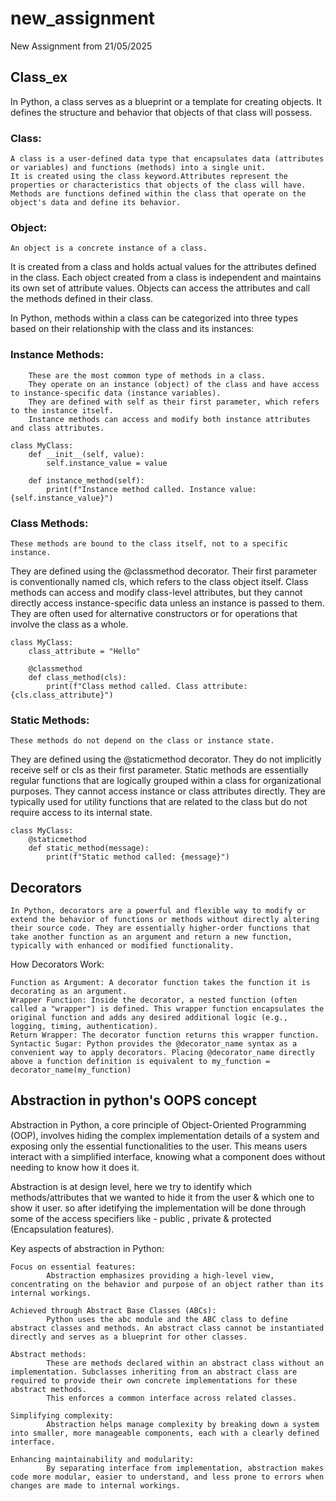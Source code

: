 # new_assignment
New Assignment from 21/05/2025

## Class_ex 

In Python, a class serves as a blueprint or a template for creating objects. It defines the structure and behavior that objects of that class will possess.

### Class:

    A class is a user-defined data type that encapsulates data (attributes or variables) and functions (methods) into a single unit.
    It is created using the class keyword.Attributes represent the properties or characteristics that objects of the class will have.
    Methods are functions defined within the class that operate on the object's data and define its behavior.


### Object:

    An object is a concrete instance of a class.


It is created from a class and holds actual values for the attributes defined in the class.
Each object created from a class is independent and maintains its own set of attribute values. 
Objects can access the attributes and call the methods defined in their class.


In Python, methods within a class can be categorized into three types based on their relationship with the class and its instances: 

### Instance Methods:

        These are the most common type of methods in a class.
        They operate on an instance (object) of the class and have access to instance-specific data (instance variables).
        They are defined with self as their first parameter, which refers to the instance itself.
        Instance methods can access and modify both instance attributes and class attributes. 

    class MyClass:
        def __init__(self, value):
            self.instance_value = value

        def instance_method(self):
            print(f"Instance method called. Instance value: {self.instance_value}")


### Class Methods:

    These methods are bound to the class itself, not to a specific instance.

They are defined using the @classmethod decorator.
Their first parameter is conventionally named cls, which refers to the class object itself.
Class methods can access and modify class-level attributes, but they cannot directly access instance-specific data unless an instance is passed to them.
They are often used for alternative constructors or for operations that involve the class as a whole.

    class MyClass:
        class_attribute = "Hello"

        @classmethod
        def class_method(cls):
            print(f"Class method called. Class attribute: {cls.class_attribute}")

### Static Methods:

    These methods do not depend on the class or instance state. 

They are defined using the @staticmethod decorator.
They do not implicitly receive self or cls as their first parameter.
Static methods are essentially regular functions that are logically grouped within a class for organizational purposes. They cannot access instance or class attributes directly.
They are typically used for utility functions that are related to the class but do not require access to its internal state.

    class MyClass:
        @staticmethod
        def static_method(message):
            print(f"Static method called: {message}") 



## Decorators 

    In Python, decorators are a powerful and flexible way to modify or extend the behavior of functions or methods without directly altering their source code. They are essentially higher-order functions that take another function as an argument and return a new function, typically with enhanced or modified functionality. 
How Decorators Work:

    Function as Argument: A decorator function takes the function it is decorating as an argument.
    Wrapper Function: Inside the decorator, a nested function (often called a "wrapper") is defined. This wrapper function encapsulates the original function and adds any desired additional logic (e.g., logging, timing, authentication).
    Return Wrapper: The decorator function returns this wrapper function.
    Syntactic Sugar: Python provides the @decorator_name syntax as a convenient way to apply decorators. Placing @decorator_name directly above a function definition is equivalent to my_function = decorator_name(my_function)

## Abstraction in python's OOPS concept

Abstraction in Python, a core principle of Object-Oriented Programming (OOP), 
involves hiding the complex implementation details of a system and exposing only the essential functionalities to the user. 
This means users interact with a simplified interface, knowing what a component does without needing to know how it does it.

Abstraction is at design level, here we try to identify which methods/attributes that we wanted to hide it
from the user & which one to show it user. so after idetifying the implementation will be done through some of 
the access specifiers like - public , private & protected (Encapsulation features).
    
Key aspects of abstraction in Python:

    Focus on essential features:
            Abstraction emphasizes providing a high-level view, concentrating on the behavior and purpose of an object rather than its internal workings.

    Achieved through Abstract Base Classes (ABCs):
            Python uses the abc module and the ABC class to define abstract classes and methods. An abstract class cannot be instantiated directly and serves as a blueprint for other classes.
    
    Abstract methods:
            These are methods declared within an abstract class without an implementation. Subclasses inheriting from an abstract class are required to provide their own concrete implementations for these abstract methods. 
            This enforces a common interface across related classes.
    
    Simplifying complexity:
            Abstraction helps manage complexity by breaking down a system into smaller, more manageable components, each with a clearly defined interface.

    Enhancing maintainability and modularity:
            By separating interface from implementation, abstraction makes code more modular, easier to understand, and less prone to errors when changes are made to internal workings.

